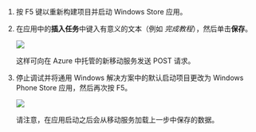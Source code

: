 ﻿
1. 按 F5 键以重新构建项目并启动 Windows Store 应用。

2. 在应用中的**插入任务**中键入有意义的文本（例如 *完成教程*），然后单击**保存**。

    ![](./media/mobile-services-windows-universal-test-app/mobile-quickstart-startup.png)

    这样可向在 Azure 中托管的新移动服务发送 POST 请求。

3. 停止调试并将通用 Windows 解决方案中的默认启动项目更改为 Windows Phone Store 应用，然后再次按 F5。

    ![](./media/mobile-services-windows-universal-test-app/mobile-quickstart-completed-wp8.png)

    请注意，在应用启动之后会从移动服务加载上一步中保存的数据。